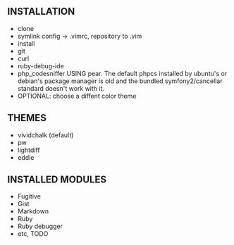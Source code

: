 
INSTALLATION
------------

* clone
* symlink config -> .vimrc, repository to .vim
* install
 * git
 * curl
 * ruby-debug-ide
 * php_codesniffer USING pear. The default phpcs installed by ubuntu's or debian's package manager is old and the
   bundled symfony2/cancellar standard doesn't work with it.
* OPTIONAL: choose a diffent color theme

THEMES
------
* vividchalk (default)
* pw
* lightdiff
* eddie

INSTALLED MODULES
-----------------
* Fugitive
* Gist
* Markdown
* Ruby
* Ruby debugger
* etc, TODO

